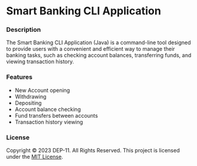 # Smart Banking CLI Application

### Description
The Smart Banking CLI Application (Java) is a command-line tool designed to provide users with a convenient and efficient way to manage their banking tasks, such as checking account balances, transferring funds, and viewing transaction history.

### Features
* New Account opening
* Withdrawing
* Depositing
* Account balance checking
* Fund transfers between accounts
* Transaction history viewing

### License
Copyright &copy; 2023 DEP-11. All Rights Reserved.
This project is licensed under the [MIT License](License.txt).
